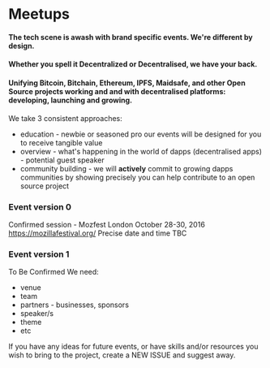 # Meetups

#### The tech scene is awash with brand specific events. We're different by design.

#### Whether you spell it Decentralized or Decentralised, we have your back.

#### Unifying Bitcoin, Bitchain, Ethereum, IPFS, Maidsafe, and other Open Source projects working and and with decentralised platforms: developing, launching and growing.

We take 3 consistent approaches:
* education - newbie or seasoned pro our events will be designed for you to receive tangible value
* overview - what's happening in the world of dapps (decentralised apps) - potential guest speaker
* community building - we will **actively** commit to growing dapps communities by showing precisely you can help contribute to an open source project 

### Event version 0
Confirmed session - Mozfest London October 28-30, 2016
https://mozillafestival.org/
Precise date and time TBC

### Event version 1
To Be Confirmed
We need:
* venue
* team
* partners - businesses, sponsors
* speaker/s
* theme
* etc

If you have any ideas for future events, or have skills and/or resources you wish to bring to the project, create a NEW ISSUE and suggest away.
